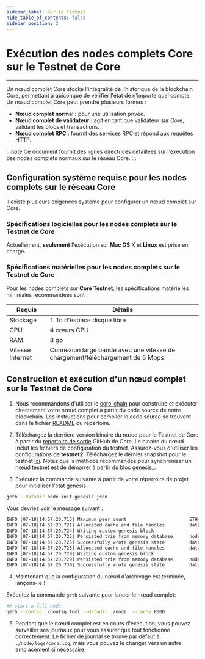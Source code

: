 ```yaml
---
sidebar_label: Sur le Testnet
hide_table_of_contents: false
sidebar_position: 2
---
```


# Exécution des nodes complets Core sur le Testnet de Core

---

Un nœud complet Core stocke l'intégralité de l'historique de la blockchain Core, permettant à quiconque de vérifier l'état de n'importe quel compte. Un nœud complet Core peut prendre plusieurs formes :

- **Nœud complet normal :** pour une utilisation privée.
- **Nœud complet de validateur :** agit en tant que validateur sur Core, validant les blocs et transactions.
- **Nœud complet RPC :** fournit des services RPC et répond aux requêtes HTTP.

:::note
Ce document fournit des lignes directrices détaillées sur l'exécution des nodes complets normaux sur le réseau Core.
:::

## Configuration système requise pour les nodes complets sur le réseau Core

Il existe plusieurs exigences système pour configurer un nœud complet sur Core.

### Spécifications logicielles pour les nodes complets sur le Testnet de Core

Actuellement, **seulement** l'exécution sur **Mac OS** X et **Linux** est prise en charge.

### Spécifications matérielles pour les nodes complets sur le Testnet de Core

Pour les nodes complets sur **Core Testnet**, les spécifications matérielles minimales recommandées sont :

| Requis           | Détails                                                                       |
| ---------------- | ----------------------------------------------------------------------------- |
| Stockage         | 1 To d'espace disque libre                                                    |
| CPU              | 4 cœurs CPU                                                                   |
| RAM              | 8 go                                                                          |
| Vitesse Internet | Connexion large bande avec une vitesse de chargement/téléchargement de 5 Mbps |

## Construction et exécution d'un nœud complet sur le Testnet de Core

1. Nous recommandons d'utiliser le [core-chain](https://github.com/coredao-org/core-chain) pour construire et exécuter directement votre nœud complet à partir du code source de notre blockchain. Les instructions pour compiler le code source se trouvent dans le fichier [README](https://github.com/coredao-org/core-chain#building-the-source) du répertoire.

2. Téléchargez la dernière version binaire du nœud pour le Testnet de Core à partir du [repertoire de sortie](https://github.com/coredao-org/core-chain/releases/latest) GitHub de Core. Le binaire du nœud inclut les fichiers de configuration du testnet. Assurez-vous d'utiliser les configurations de **testnet2**. Téléchargez le dernier snapshot pour le testnet [ici](https://github.com/coredao-org/core-snapshots?tab=readme-ov-file#testnet). Notez que la méthode recommandée pour synchroniser un nœud testnet est de démarrer à partir du bloc genesis_.

3. Exécutez la commande suivante à partir de votre répertoire de projet pour initialiser l'état genesis :

```bash
geth --datadir node init genesis.json
```

Vous devriez voir le message suivant :

```bash
INFO [07-18|14:57:20.715] Maximum peer count                       ETH=25 LES=0 total=25
INFO [07-18|14:57:20.721] Allocated cache and file handles         database=/Users/jackcrypto/go/core-chain/node/geth/chaindata cache=16 handles=16
INFO [07-18|14:57:20.724] Writing custom genesis block
INFO [07-18|14:57:20.725] Persisted trie from memory database      nodes=25 size=87.18kB time=226.129µs gcnodes=0 gcsize=0.00B gctime=0s livenodes=1 livesize=0.00B
INFO [07-18|14:57:20.725] Successfully wrote genesis state         database=chaindata                             hash=d90508…5c034a
INFO [07-18|14:57:20.725] Allocated cache and file handles         database=/Users/jackcrypto/go/core-chain/node/geth/lightchaindata cache=16 handles=16
INFO [07-18|14:57:20.729] Writing custom genesis block
INFO [07-18|14:57:20.729] Persisted trie from memory database      nodes=25 size=87.18kB time=178.332µs gcnodes=0 gcsize=0.00B gctime=0s livenodes=1 livesize=0.00B
INFO [07-18|14:57:20.730] Successfully wrote genesis state         database=lightchaindata                             hash=d90508…5c034a
```

4. Maintenant que la configuration du nœud d'archivage est terminée, lançons-le !

Exécutez la commande `geth` suivante pour lancer le nœud complet:

```bash
## start a full node
geth --config ./config.toml --datadir ./node  --cache 8000
```

5. Pendant que le nœud complet est en cours d'exécution, vous pouvez surveiller ses journaux pour vous assurer que tout fonctionne correctement. Le fichier de journal se trouve par défaut à `./node/logs/core.log`, mais vous pouvez le changer vers un autre emplacement si nécessaire.
